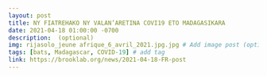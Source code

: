```yaml
---
layout: post
title: NY FIATREHAKO NY VALAN’ARETINA COVI19 ETO MADAGASIKARA
date: 2021-04-18 01:00:00 -0700
description:  (optional)
img: rijasolo_jeune afrique_6_avril_2021.jpg.jpg # Add image post (optional)
tags: [bats, Madagascar, COVID-19] # add tag
link: https://brooklab.org/news/2021-04-18-FR-post
---
```

